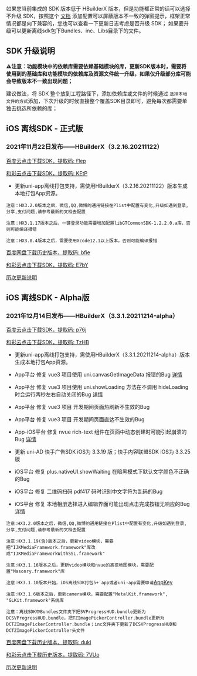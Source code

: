如果您当前集成的 SDK 版本低于 HBuilderX 版本，但是功能都正常的话可以选择不升级 SDK，按照这个 [文档](https://ask.dcloud.net.cn/article/35627) 添加配置可以屏蔽版本不一致的弹窗提示，框架正常情况都是向下兼容的，您也可以查看一下更新日志考虑是否升级 SDK； 如果要升级可以更新离线sdk包下Bundles、inc、Libs目录下的文件。

## SDK 升级说明
**⚠️注意：功能模块中的依赖库需要依赖基础模块的库，更新SDK版本时，需要将使用到的基础库和功能模块的依赖库及资源文件统一升级，如果仅升级部分库可能会导致版本不一致出现问题；**

建议做法，将 SDK 整个放到工程路径下，添加依赖库或文件的时候通过 `选择本地文件的方式`添加，下次升级的时候直接整个覆盖SDK目录即可，避免每次都需要单独去挑选所依赖的库；


## iOS 离线SDK - 正式版

### 2021年11月22日发布——HBuilderX（3.2.16.20211122） 

[百度云点击下载SDK，提取码: f1ep](https://pan.baidu.com/s/1-tnbufeTJVAcCUDVHxXyIw)

[和彩云点击下载SDK，提取码: KEtP](https://caiyun.139.com/m/i?115CnqqksqrSM) 

+ 更新uni-app离线打包支持，需使用HBuilderX（3.2.16.20211122）版本生成本地打包App资源。

`注意：HX3.2.0版本之后，微信,QQ,微博的通用链接在Plist中配置有变化,升级如遇到登录,分享,支付问题,请参考最新的文档去配置`

`注意：HX3.1.17版本之后，一键登录功能需要增加配置libGTCommonSDK-1.2.2.0.a库，否则可能编译报错`
    
`注意：HX3.0.4版本之后，需要使用Xcode12.1以上版本，否则可能编译报错`

[百度网盘下载历史版本，提取码: bfie](https://pan.baidu.com/s/1DCya79ipB4VZ3oZ5QdPkRg)

[和彩云点击下载SDK，提取码: E7bY](https://caiyun.139.com/m/i?115CoV7zLueiT) 

[历次更新说明](AppDocs/download/update_history_iOS_release.md)

## iOS 离线SDK - Alpha版

### 2021年12月14日发布——HBuilderX（3.3.1.20211214-alpha）

[百度云点击下载SDK，提取码: p76j](https://pan.baidu.com/s/1XXEnIGJHNWqne6rw0qk2ug) 

[和彩云点击下载SDK，提取码: TzHB](https://caiyun.139.com/m/i?115CoV5bfuAx0) 

+ 更新uni-app离线打包支持，需使用HBuilderX（3.3.1.20211214-alpha）版本生成本地打包App资源。

+ App平台 修复 vue3 项目使用 uni.canvasGetImageData 报错的Bug [详情](https://ask.dcloud.net.cn/question/134355)
+ App平台 修复 vue3 项目使用 uni.showLoading 方法在不调用 hideLoading 时会运行两秒左右自动关闭的Bug [详情](https://ask.dcloud.net.cn/question/135551)
+ App平台 修复 vue3 项目 开发期间页面热刷新不生效的Bug
+ App平台 修复 vue3 项目 开发期间页面直达不生效的Bug
+ App-iOS平台 修复 nvue rich-text 组件在页面中动态创建时可能引起崩溃的Bug [详情](https://ask.dcloud.net.cn/question/135136)

+ 更新 uni-AD 快手广告SDK iOS为 3.3.19 版；快手内容联盟SDK iOS为 3.3.25 版
+ iOS平台 修复 plus.nativeUI.showWaiting 在暗黑模式下默认文字颜色不正确的Bug
+ iOS平台 修复 二维码扫码 pdf417 码时识别中文字符为乱码的Bug
+ iOS平台 修复 本地相册选择进入编辑界面可能出现点击完成按钮无响应的Bug [详情](https://ask.dcloud.net.cn/question/135653)

  
`注意:HX3.2.0版本之后，微信,QQ,微博的通用链接在Plist中配置有变化,升级如遇到登录,分享,支付问题,请参考最新的文档去配置`

`注意:HX3.1.19(含)版本之后，更新video模块，需要把"IJKMediaFramework.framework"库改成"IJKMediaFrameworkWithSSL.framework"`

`注意:HX3.1.16版本之后，更新video模块和nvue的高德地图模块，需要配置"Masonry.framework"库`

`注意:HX3.1.10版本开始，iOS离线SDK打包5+ app或者uni-app需要申请`[AppKey](https://nativesupport.dcloud.net.cn/AppDocs/usesdk/appkey)
  
`注意:HX3.1.6版本之后，更新camera模块，需要配置"MetalKit.framework", "GLKit.framework"系统库`
  
`注意：离线SDK中Bundles文件夹下把SVProgressHUD.bundle更新为DCSVProgressHUD.bundle，把TZImagePickerController.bundle更新为DCTZImagePickerController.bundle；inc文件夹下更新了DCSVProgressHUD和DCTZImagePickerController头文件`
    	
		

[百度网盘下载历史版本，提取码: duki](https://pan.baidu.com/s/1-iLfJ1WucEvW9WAhmXAVqA)

[和彩云点击下载历史版本，提取码: 7VUo](https://caiyun.139.com/m/i?115Cnq4qwMiNS) 

[历次更新说明](AppDocs/download/update_history_iOS_alpha.md)

